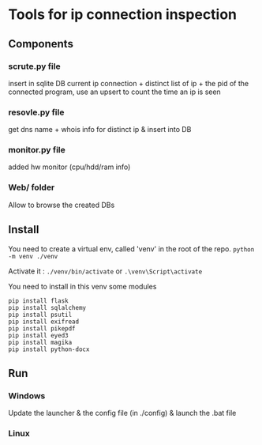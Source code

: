 # Tools for ip connection inspection

## Components
### scrute.py file
insert in sqlite DB current ip connection + distinct list of ip + the pid of the connected program, use an upsert to count the time an ip is seen

### resovle.py file
get dns name + whois info for distinct ip & insert into DB

### monitor.py file
added hw monitor (cpu/hdd/ram info)

### Web/ folder
Allow to browse the created DBs

## Install

You need to create a virtual env, called 'venv' in the root of the repo.
`python -m venv ./venv `

Activate it :
`./venv/bin/activate`
or
`.\venv\Script\activate`

You need to install in this venv some modules

```
pip install flask
pip install sqlalchemy
pip install psutil
pip install exifread
pip install pikepdf
pip install eyed3
pip install magika
pip install python-docx
```


## Run

### Windows
Update the launcher & the config file (in ./config) & launch the .bat file

### Linux
